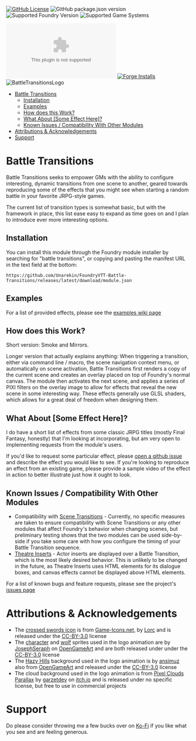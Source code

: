 [![GitHub License](https://img.shields.io/github/license/Unarekin/FoundryVTT-Battle-Transitions)](https://raw.githubusercontent.com/Unarekin/FoundryVTT-Battle-Transitions/refs/heads/master/LICENSE?token=GHSAT0AAAAAACYQQTQK6ODLNX6QMRS6G7GWZY22EZQ)
![GitHub package.json version](https://img.shields.io/github/package-json/v/Unarekin/FoundryVTT-Battle-Transitions)
![Supported Foundry Version](https://img.shields.io/endpoint?url=https%3A%2F%2Ffoundryshields.com%2Fversion%3Fstyle%3Dflat%26url%3Dhttps%3A%2F%2Fraw.githubusercontent.com%2FUnarekin%2FFoundryVTT-Battle-Transitions%2Frefs%2Fheads%2Fmaster%2Fmodule.json)
![Supported Game Systems](https://img.shields.io/endpoint?url=https%3A%2F%2Ffoundryshields.com%2Fsystem%3FnameType%3Dfull%26showVersion%3D1%26style%3Dflat%26url%3Dhttps%3A%2F%2Fraw.githubusercontent.com%2FUnarekin%2FFoundryVTT-Battle-Transitions%2Frefs%2Fheads%2Fmaster%2Fmodule.json)

![GitHub Downloads (specific asset, latest release)](https://img.shields.io/github/downloads/Unarekin/FoundryVTT-Battle-Transitions/latest/module.zip)
[![Forge Installs](https://img.shields.io/badge/dynamic/json?label=Forge%20Installs&query=package.installs&suffix=%25&url=https%3A%2F%2Fforge-vtt.com%2Fapi%2Fbazaar%2Fpackage%2Fbattle-transitions)](https://forge-vtt.com/bazaar#package=battle-transitions) 
![BattleTransitionsLogo](https://github.com/user-attachments/assets/089b3b1c-8fed-48ed-b388-0fa743808a7e)

- [Battle Transitions](#battle-transitions)
  - [Installation](#installation)
  - [Examples](#examples)
  - [How does this Work?](#how-does-this-work)
  - [What About \[Some Effect Here\]?](#what-about-some-effect-here)
  - [Known Issues / Compatibility With Other Modules](#known-issues--compatibility-with-other-modules)
- [Attributions \& Acknowledgements](#attributions--acknowledgements)
- [Support](#support)


# Battle Transitions
Battle Transitions seeks to empower GMs with the ability to configure interesting, dynamic transitions from one scene to another, geared towards reproducing some of the effects that you might see when starting a random battle in your favorite JRPG-style games.

The current list of transition types is somewhat basic, but with the framework in place, this list ease easy to expand as time goes on and I plan to introduce ever more interesting options.

## Installation
You can install this module through the Foundry module installer by searching for "battle transitions", or copying and pasting the manifest URL in the text field at the bottom:
```
https://github.com/Unarekin/FoundryVTT-Battle-Transitions/releases/latest/download/module.json
```

## Examples
For a list of provided effects, please see the [examples wiki page](https://github.com/Unarekin/FoundryVTT-Battle-Transitions/wiki/Examples)

## How does this Work?
Short version: Smoke and Mirrors.

Longer version that actually explains anything:  When triggering a transition, either via command line / macro, the scene navigation context menu, or automatically on scene activation, Battle Transitions first renders a copy of the current scene and creates an overlay placed on top of Foundry's normal canvas.  The module then activates the next scene, and applies a series of PIXI filters on the overlay image to allow for effects that reveal the new scene in some interesting way.  These effects generally use GLSL shaders, which allows for a great deal of freedom when designing them.

## What About [Some Effect Here]?
I do have a short list of effects from some classic JRPG titles (mostly Final Fantasy, honestly) that I'm looking at incorporating, but am very open to implementing requests from the module's users.

If you'd like to request some particular effect, please [open a github issue](https://github.com/Unarekin/FoundryVTT-Battle-Transitions/issues/new) and describe the effect you would like to see.  If you're looking to reproduce an effect from an existing game, please provide a sample video of the effect in action to better illustrate just how it ought to look.

## Known Issues / Compatibility With Other Modules
- Compatibility with [Scene Transitions](https://foundryvtt.com/packages/scene-transitions/) - Currently, no specific measures are taken to ensure compatibility with Scene Transitions or any other modules that affect Foundry's behavior when changing scenes, but preliminary testing shows that the two modules can be used side-by-side if you take some care with how you configure the timing of your Battle Transition sequence.
- [Theatre Inserts](https://foundryvtt.com/packages/theatre) - Actor inserts are displayed over a Battle Transition, which is the most likely desired behavior.  This is unlikely to be changed in the future, as Theatre Inserts uses HTML elements for its dialogue boxes, and canvas effects cannot be displayed above HTML elements.

For a list of known bugs and feature requests, please see the project's [issues page](https://github.com/Unarekin/FoundryVTT-Battle-Transitions/issues)

# Attributions & Acknowledgements
- The [crossed swords icon](https://game-icons.net/1x1/lorc/crossed-swords.html) is from [Game-Icons.net](https://game-icons.net/), by [Lorc](https://lorcblog.blogspot.com/) and is released under the [CC-BY-3.0](http://creativecommons.org/licenses/by/3.0/) license
- The [character](https://opengameart.org/content/js-actors-aeon-warriors-field-battle-sprites) and [wolf](https://opengameart.org/content/js-monsters-aeon-monsters-i) sprites used in the logo animation are by [JosephSeraph](https://opengameart.org/users/josephseraph) on [OpenGameArt](https://opengameart.org/) and are both released under under the [CC-BY-3.0](http://creativecommons.org/licenses/by/3.0/) license
- The [Hazy Hills](https://opengameart.org/content/battle-background-hazy-hills-0) background used in the logo animation is by [ansimuz](https://opengameart.org/users/ansimuz) also from [OpenGameArt](https://opengameart.org/) and released under the [CC-BY-3.0](http://creativecommons.org/licenses/by/3.0/) license
- The cloud background used in the logo animation is from [Pixel Clouds Parallax](https://garzettdev.itch.io/pixel-clouds) by [garzetdev](https://garzettdev.itch.io/) on [itch.io](https://itch.io) and is released under no specific license, but free to use in commercial projects


# Support
Do please consider throwing me a few bucks over on [Ko-Fi](https://ko-fi.com/unarekin) if you like what you see and are feeling generous.


